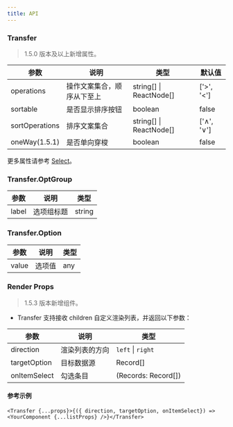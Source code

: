 ```yaml
---
title: API
---
```


### Transfer

> 1.5.0 版本及以上新增属性。

| 参数      | 说明                                     | 类型        |默认值 |
|-----------|------------------------------------------|------------|--------|
| operations | 操作文案集合，顺序从下至上 | string\[] \| ReactNode[] | ['>', '<'] |
| sortable | 是否显示排序按钮 | boolean | false |
| sortOperations | 排序文案集合 | string\[] \| ReactNode[] | ['∧', '∨'] |
| oneWay(1.5.1) | 是否单向穿梭 | boolean | false |

更多属性请参考 [Select](/zh/procmp/data-entry/select/#Select)。


### Transfer.OptGroup 

| 参数      | 说明                                     | 类型        |
|-----------|------------------------------------------|------------|
| label | 选项组标题 | string |

### Transfer.Option

| 参数      | 说明                                     | 类型        |
|-----------|------------------------------------------|------------|
| value | 选项值 | any |

### Render Props

> 1.5.3 版本新增组件。

- Transfer 支持接收 children 自定义渲染列表，并返回以下参数：

| 参数      | 说明                                     | 类型        |
|-----------|------------------------------------------|------------|
| direction | 渲染列表的方向 | `left` \| `right`  |
| targetOption | 目标数据源 | Record[]  |
| onItemSelect | 勾选条目 | (Records: Record[])  |

#### 参考示例

```
<Transfer {...props}>{({ direction, targetOption, onItemSelect}) => <YourComponent {...listProps} />}</Transfer>
 ```